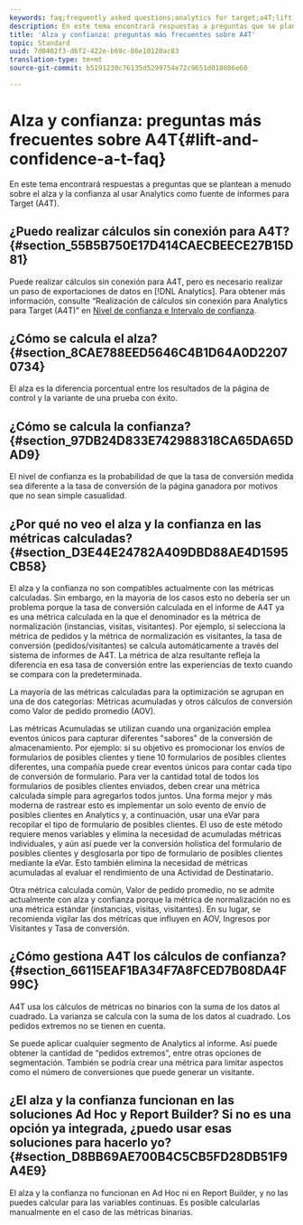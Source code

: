 ```yaml
---
keywords: faq;frequently asked questions;analytics for target;a4T;lift;ad hoc;report builder;confidence
description: En este tema encontrará respuestas a preguntas que se plantean a menudo sobre el alza y la confianza al usar Analytics como fuente de informes para Target (A4T).
title: 'Alza y confianza: preguntas más frecuentes sobre A4T'
topic: Standard
uuid: 7d0402f3-d6f2-422e-b69c-86e10120ac83
translation-type: tm+mt
source-git-commit: b5191230c76135d5299754e72c9651d018086e60

---
```



# Alza y confianza: preguntas más frecuentes sobre A4T{#lift-and-confidence-a-t-faq}

En este tema encontrará respuestas a preguntas que se plantean a menudo sobre el alza y la confianza al usar Analytics como fuente de informes para Target (A4T).

## ¿Puedo realizar cálculos sin conexión para A4T?{#section_55B5B750E17D414CAECBEECE27B15D81}

Puede realizar cálculos sin conexión para A4T, pero es necesario realizar un paso de exportaciones de datos en [!DNL Analytics]. Para obtener más información, consulte “Realización de cálculos sin conexión para Analytics para Target (A4T)” en [Nivel de confianza e Intervalo de confianza](../../../c-reports/conversion-rate.md#concept_0D0002A1EBDF420E9C50E2A46F36629B).

## ¿Cómo se calcula el alza?{#section_8CAE788EED5646C4B1D64A0D22070734}

El alza es la diferencia porcentual entre los resultados de la página de control y la variante de una prueba con éxito.

## ¿Cómo se calcula la confianza?   {#section_97DB24D833E742988318CA65DA65DAD9}

El nivel de confianza es la probabilidad de que la tasa de conversión medida sea diferente a la tasa de conversión de la página ganadora por motivos que no sean simple casualidad.

## ¿Por qué no veo el alza y la confianza en las métricas calculadas?   {#section_D3E44E24782A409DBD88AE4D1595CB58}

El alza y la confianza no son compatibles actualmente con las métricas calculadas. Sin embargo, en la mayoría de los casos esto no debería ser un problema porque la tasa de conversión calculada en el informe de A4T ya es una métrica calculada en la que el denominador es la métrica de normalización (instancias, visitas, visitantes). Por ejemplo, si selecciona la métrica de pedidos y la métrica de normalización es visitantes, la tasa de conversión (pedidos/visitantes) se calcula automáticamente a través del sistema de informes de A4T. La métrica de alza resultante refleja la diferencia en esa tasa de conversión entre las experiencias de texto cuando se compara con la predeterminada.

La mayoría de las métricas calculadas para la optimización se agrupan en una de dos categorías: Métricas acumuladas y otros cálculos de conversión como Valor de pedido promedio (AOV).

Las métricas Acumuladas se utilizan cuando una organización emplea eventos únicos para capturar diferentes &quot;sabores&quot; de la conversión de almacenamiento. Por ejemplo: si su objetivo es promocionar los envíos de formularios de posibles clientes y tiene 10 formularios de posibles clientes diferentes, una compañía puede crear eventos únicos para contar cada tipo de conversión de formulario. Para ver la cantidad total de todos los formularios de posibles clientes enviados, deben crear una métrica calculada simple para agregarlos todos juntos. Una forma mejor y más moderna de rastrear esto es implementar un solo evento de envío de posibles clientes en Analytics y, a continuación, usar una eVar para recopilar el tipo de formulario de posibles clientes. El uso de este método requiere menos variables y elimina la necesidad de acumuladas métricas individuales, y aún así puede ver la conversión holística del formulario de posibles clientes y desglosarla por tipo de formulario de posibles clientes mediante la eVar. Esto también elimina la necesidad de métricas acumuladas al evaluar el rendimiento de una Actividad de Destinatario.

Otra métrica calculada común, Valor de pedido promedio, no se admite actualmente con alza y confianza porque la métrica de normalización no es una métrica estándar (instancias, visitas, visitantes). En su lugar, se recomienda vigilar las dos métricas que influyen en AOV, Ingresos por Visitantes y Tasa de conversión.

## ¿Cómo gestiona A4T los cálculos de confianza?   {#section_66115EAF1BA34F7A8FCED7B08DA4F99C}

A4T usa los cálculos de métricas no binarios con la suma de los datos al cuadrado. La varianza se calcula con la suma de los datos al cuadrado. Los pedidos extremos no se tienen en cuenta.

Se puede aplicar cualquier segmento de Analytics al informe. Así puede obtener la cantidad de “pedidos extremos”, entre otras opciones de segmentación. También se podría crear una métrica para limitar aspectos como el número de conversiones que puede generar un visitante.

## ¿El alza y la confianza funcionan en las soluciones Ad Hoc y Report Builder? Si no es una opción ya integrada, ¿puedo usar esas soluciones para hacerlo yo? {#section_D8BB69AE700B4C5CB5FD28DB51F9A4E9}

El alza y la confianza no funcionan en Ad Hoc ni en Report Builder, y no las puedes calcular para las variables continuas. Es posible calcularlas manualmente en el caso de las métricas binarias.
